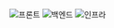 ![프론트](https://github.com/aflyingmole/image/front.png)
![백엔드](https://github.com/aflyingmole/image/back.png)
![인프라](https://github.com/aflyingmole/image/infra.png)
